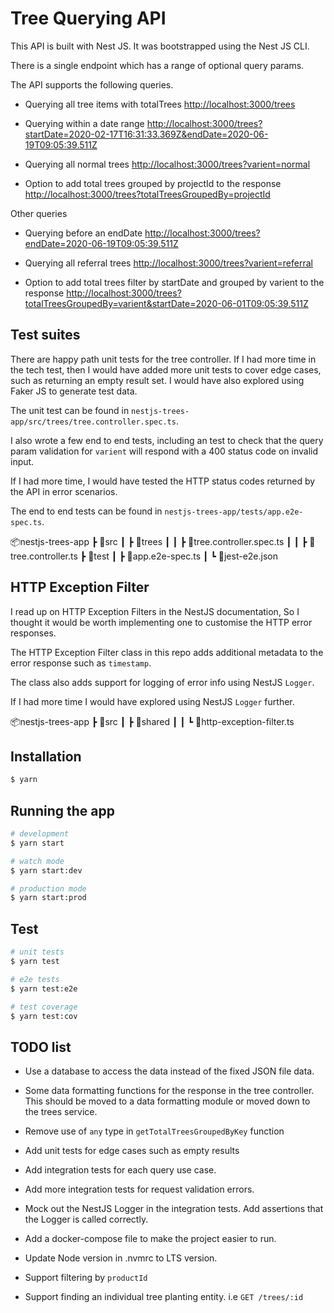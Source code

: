 # Tree Querying API

This API is built with Nest JS. It was bootstrapped using the Nest JS CLI.

There is a single endpoint which has a range of optional query params.


The API supports the following queries.

* Querying all tree items with totalTrees
[http://localhost:3000/trees](http://localhost:3000/trees)

* Querying within a date range
[http://localhost:3000/trees?startDate=2020-02-17T16:31:33.369Z&endDate=2020-06-19T09:05:39.511Z](http://localhost:3000/trees?startDate=2020-02-17T16:31:33.369Z&endDate=2020-06-19T09:05:39.511Z)

* Querying all normal trees
[http://localhost:3000/trees?varient=normal](http://localhost:3000/trees?varient=normal)

* Option to add total trees grouped by projectId to the response
[http://localhost:3000/trees?totalTreesGroupedBy=projectId](http://localhost:3000/trees?totalTreesGroupedBy=projectId)


Other queries

* Querying before an endDate
[http://localhost:3000/trees?endDate=2020-06-19T09:05:39.511Z](http://localhost:3000/trees?endDate=2020-06-19T09:05:39.511Z)

* Querying all referral trees
[http://localhost:3000/trees?varient=referral](http://localhost:3000/trees?varient=referral)

* Option to add total trees filter by startDate and grouped by varient to the response
[http://localhost:3000/trees?totalTreesGroupedBy=varient&startDate=2020-06-01T09:05:39.511Z](http://localhost:3000/trees?totalTreesGroupedBy=varient&startDate=2020-06-01T09:05:39.511Z)

## Test suites

There are happy path unit tests for the tree controller. If I had more time in the tech test, then I would have added more unit tests to cover edge cases, such as returning an empty result set. I would have also explored using Faker JS to generate test data.

The unit test can be found in `nestjs-trees-app/src/trees/tree.controller.spec.ts`.

I also wrote a few end to end tests, including an test to check that the query param validation for `varient` will respond with a 400 status code on invalid input. 

If I had more time, I would have tested the HTTP status codes returned by the API in error scenarios.

The end to end tests can be found in `nestjs-trees-app/tests/app.e2e-spec.ts`.

📦nestjs-trees-app
 ┣ 📂src
 ┃ ┣ 📂trees
 ┃ ┃ ┣ 📜tree.controller.spec.ts
 ┃ ┃ ┣ 📜tree.controller.ts
 ┣ 📂test
 ┃ ┣ 📜app.e2e-spec.ts
 ┃ ┗ 📜jest-e2e.json

## HTTP Exception Filter

I read up on HTTP Exception Filters in the NestJS documentation, So I thought it would be worth implementing one to customise the HTTP error responses.

The HTTP Exception Filter class in this repo adds additional metadata to the error response such as `timestamp`.

The class also adds support for logging of error info using NestJS `Logger`.

If I had more time I would have explored using NestJS `Logger` further.

📦nestjs-trees-app
 ┣ 📂src
 ┃ ┣ 📂shared
 ┃ ┃ ┗ 📜http-exception-filter.ts


## Installation

```bash
$ yarn
```

## Running the app

```bash
# development
$ yarn start

# watch mode
$ yarn start:dev

# production mode
$ yarn start:prod
```

## Test

```bash
# unit tests
$ yarn test

# e2e tests
$ yarn test:e2e

# test coverage
$ yarn test:cov
```


## TODO list

* Use a database to access the data instead of the fixed JSON file data.

* Some data formatting functions for the response in the tree controller. This should be moved to a data formatting module or moved down to the trees service.

* Remove use of `any` type in `getTotalTreesGroupedByKey` function

* Add unit tests for edge cases such as empty results

* Add integration tests for each query use case.

* Add more integration tests for request validation errors.

* Mock out the NestJS Logger in the integration tests. Add assertions that the Logger is called correctly.

* Add a docker-compose file to make the project easier to run.

* Update Node version in .nvmrc to LTS version.

* Support filtering by `productId`

* Support finding an individual tree planting entity. i.e `GET /trees/:id`
